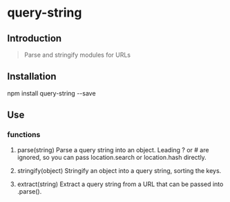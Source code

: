 # query-string

## Introduction

> Parse and stringify modules for URLs

## Installation

npm install query-string --save

## Use

### functions
1. parse(string)
Parse a query string into an object. Leading ? or # are ignored, so you can pass location.search or location.hash directly.

2. stringify(object)
Stringify an object into a query string, sorting the keys.

3. extract(string)
Extract a query string from a URL that can be passed into .parse().
